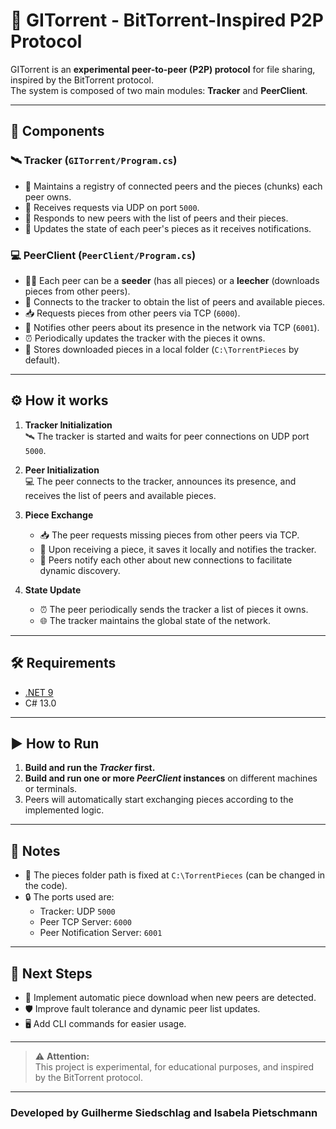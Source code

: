 # 🚀 GITorrent - BitTorrent-Inspired P2P Protocol

GITorrent is an **experimental peer-to-peer (P2P) protocol** for file sharing, inspired by the BitTorrent protocol.  
The system is composed of two main modules: **Tracker** and **PeerClient**.

---

## 🧩 Components

### 🛰️ Tracker (`GITorrent/Program.cs`)
- 📒 Maintains a registry of connected peers and the pieces (chunks) each peer owns.
- 📡 Receives requests via UDP on port `5000`.
- 🔄 Responds to new peers with the list of peers and their pieces.
- 📝 Updates the state of each peer's pieces as it receives notifications.

### 💻 PeerClient (`PeerClient/Program.cs`)
- 🧑‍💻 Each peer can be a **seeder** (has all pieces) or a **leecher** (downloads pieces from other peers).
- 🔗 Connects to the tracker to obtain the list of peers and available pieces.
- 📥 Requests pieces from other peers via TCP (`6000`).
- 📢 Notifies other peers about its presence in the network via TCP (`6001`).
- ⏰ Periodically updates the tracker with the pieces it owns.
- 💾 Stores downloaded pieces in a local folder (`C:\TorrentPieces` by default).

---

## ⚙️ How it works

1. **Tracker Initialization**  
   🛰️ The tracker is started and waits for peer connections on UDP port `5000`.

2. **Peer Initialization**  
   💻 The peer connects to the tracker, announces its presence, and receives the list of peers and available pieces.

3. **Piece Exchange**  
   - 📥 The peer requests missing pieces from other peers via TCP.
   - 💾 Upon receiving a piece, it saves it locally and notifies the tracker.
   - 🔔 Peers notify each other about new connections to facilitate dynamic discovery.

4. **State Update**  
   - ⏰ The peer periodically sends the tracker a list of pieces it owns.
   - 🌐 The tracker maintains the global state of the network.

---

## 🛠️ Requirements

- [.NET 9](https://dotnet.microsoft.com/en-us/download/dotnet/9.0)
- C# 13.0

---

## ▶️ How to Run

1. **Build and run the _Tracker_ first.**
2. **Build and run one or more _PeerClient_ instances** on different machines or terminals.
3. Peers will automatically start exchanging pieces according to the implemented logic.

---

## 📌 Notes

- 📁 The pieces folder path is fixed at `C:\TorrentPieces` (can be changed in the code).
- 🔒 The ports used are:
  - Tracker: UDP `5000`
  - Peer TCP Server: `6000`
  - Peer Notification Server: `6001`

---

## 🌱 Next Steps

- 🤖 Implement automatic piece download when new peers are detected.
- 🛡️ Improve fault tolerance and dynamic peer list updates.
- 🖥️ Add CLI commands for easier usage.

---

> ⚠️ **Attention:**  
> This project is experimental, for educational purposes, and inspired by the BitTorrent protocol.

---

### Developed by Guilherme Siedschlag and Isabela Pietschmann
